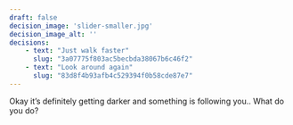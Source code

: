 ```yaml
---
draft: false
decision_image: 'slider-smaller.jpg'
decision_image_alt: ''
decisions:
    - text: "Just walk faster"
      slug: "3a07775f803ac5becbda38067b6c46f2"
    - text: "Look around again"
      slug: "83d8f4b93afb4c529394f0b58cde87e7"
---
```

Okay it’s definitely getting darker and something 
is following you.. What do you do?